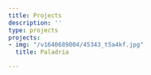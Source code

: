 ```yaml
---
title: Projects
description: ''
type: projects
projects:
- img: "/v1640689004/45343_t5a4kf.jpg"
  title: Paladria

---
```

